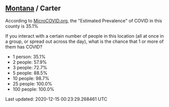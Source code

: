 
## [Montana](/united-states/montana) / Carter

According to [MicroCOVID.org](http://microcovid.org),
the "Estimated Prevalence" of COVID in this county is 35.1%

If you interact with a certain number of people in this location
(all at once in a group, or spread out across the day), what is the chance that
1 or more of them has COVID?

- 1 person: 35.1%
- 2 people: 57.9%
- 3 people: 72.7%
- 5 people: 88.5%
- 10 people: 98.7%
- 25 people: 100.0%
- 100 people: 100.0%

Last updated: 2020-12-15 00:23:29.268461 UTC
